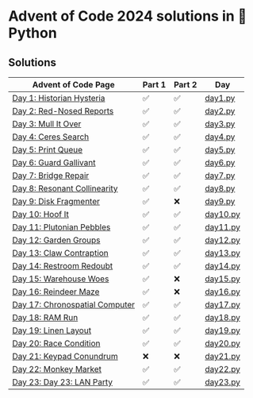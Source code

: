# Advent of Code 2024 solutions in 🐍 Python

## Solutions

| Advent of Code Page                                                    | Part 1 | Part 2 | Day                      |
|------------------------------------------------------------------------|--------|--------|--------------------------|
| [Day 1: Historian Hysteria](https://adventofcode.com/2024/day/1)       | ✅     | ✅     | [day1.py](aoc/day1.py)   |
| [Day 2: Red-Nosed Reports](https://adventofcode.com/2024/day/2)        | ✅     | ✅     | [day2.py](aoc/day2.py)   |
| [Day 3: Mull It Over](https://adventofcode.com/2024/day/3)             | ✅     | ✅     | [day3.py](aoc/day3.py)   |
| [Day 4: Ceres Search](https://adventofcode.com/2024/day/4)             | ✅     | ✅     | [day4.py](aoc/day4.py)   |
| [Day 5: Print Queue](https://adventofcode.com/2024/day/5)              | ✅     | ✅     | [day5.py](aoc/day5.py)   |
| [Day 6: Guard Gallivant](https://adventofcode.com/2024/day/6)          | ✅     | ✅     | [day6.py](aoc/day6.py)   |
| [Day 7: Bridge Repair](https://adventofcode.com/2024/day/7)            | ✅     | ✅     | [day7.py](aoc/day7.py)   |
| [Day 8: Resonant Collinearity](https://adventofcode.com/2024/day/8)    | ✅     | ✅     | [day8.py](aoc/day8.py)   |
| [Day 9: Disk Fragmenter](https://adventofcode.com/2024/day/9)          | ✅     | ❌     | [day9.py](aoc/day9.py)   |
| [Day 10: Hoof It](https://adventofcode.com/2024/day/10)                | ✅     | ✅     | [day10.py](aoc/day10.py) |
| [Day 11: Plutonian Pebbles](https://adventofcode.com/2024/day/11)      | ✅     | ✅     | [day11.py](aoc/day11.py) |
| [Day 12: Garden Groups](https://adventofcode.com/2024/day/12)          | ✅     | ✅     | [day12.py](aoc/day12.py) |
| [Day 13: Claw Contraption](https://adventofcode.com/2024/day/13)       | ✅     | ✅     | [day13.py](aoc/day13.py) |
| [Day 14: Restroom Redoubt](https://adventofcode.com/2024/day/14)       | ✅     | ✅     | [day14.py](aoc/day14.py) |
| [Day 15: Warehouse Woes](https://adventofcode.com/2024/day/15)         | ✅     | ❌     | [day15.py](aoc/day15.py) |
| [Day 16: Reindeer Maze](https://adventofcode.com/2024/day/16)          | ✅     | ❌     | [day16.py](aoc/day16.py) |
| [Day 17: Chronospatial Computer](https://adventofcode.com/2024/day/17) | ✅     | ✅     | [day17.py](aoc/day17.py) |
| [Day 18: RAM Run](https://adventofcode.com/2024/day/18)                | ✅     | ✅     | [day18.py](aoc/day18.py) |
| [Day 19: Linen Layout](https://adventofcode.com/2024/day/19)           | ✅     | ✅     | [day19.py](aoc/day19.py) |
| [Day 20: Race Condition](https://adventofcode.com/2024/day/20)         | ✅     | ✅     | [day20.py](aoc/day20.py) |
| [Day 21: Keypad Conundrum](https://adventofcode.com/2024/day/21)       | ❌     | ❌     | [day21.py](aoc/day21.py) |
| [Day 22: Monkey Market](https://adventofcode.com/2024/day/22)          | ✅     | ✅     | [day22.py](aoc/day22.py) |
| [Day 23: Day 23: LAN Party](https://adventofcode.com/2024/day/23)      | ✅     | ✅     | [day23.py](aoc/day23.py) |

